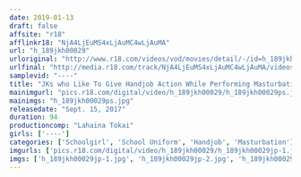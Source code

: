 ```yaml
---
date: 2019-01-13
draft: false
affsite: "r18"
afflinkr18: "NjA4LjEuMS4xLjAuMC4wLjAuMA"
url: "h_189jkh00029"
urloriginal: "http://www.r18.com/videos/vod/movies/detail/-/id=h_189jkh00029"
urlfinal: "http://media.r18.com/track/NjA4LjEuMS4xLjAuMC4wLjAuMA/videos/vod/movies/detail/-/id=h_189jkh00029"
samplevid: "----"
title: "JKs who Like To Give Handjob Action While Performing Masturbation"
mainimgurl: "pics.r18.com/digital/video/h_189jkh00029/h_189jkh00029ps.jpg"
mainimgs: "h_189jkh00029ps.jpg"
releasedate: "Sept. 15, 2017"
duration: 94
productioncomp: "Lahaina Tokai"
girls: ['----']
categories: ['Schoolgirl', 'School Uniform', 'Handjob', 'Masturbation']
imgurls: ['pics.r18.com/digital/video/h_189jkh00029/h_189jkh00029jp-1.jpg', 'pics.r18.com/digital/video/h_189jkh00029/h_189jkh00029jp-2.jpg', 'pics.r18.com/digital/video/h_189jkh00029/h_189jkh00029jp-3.jpg', 'pics.r18.com/digital/video/h_189jkh00029/h_189jkh00029jp-4.jpg', 'pics.r18.com/digital/video/h_189jkh00029/h_189jkh00029jp-5.jpg', 'pics.r18.com/digital/video/h_189jkh00029/h_189jkh00029jp-6.jpg', 'pics.r18.com/digital/video/h_189jkh00029/h_189jkh00029jp-7.jpg', 'pics.r18.com/digital/video/h_189jkh00029/h_189jkh00029jp-8.jpg', 'pics.r18.com/digital/video/h_189jkh00029/h_189jkh00029jp-9.jpg', 'pics.r18.com/digital/video/h_189jkh00029/h_189jkh00029jp-10.jpg', 'pics.r18.com/digital/video/h_189jkh00029/h_189jkh00029jp-11.jpg', 'pics.r18.com/digital/video/h_189jkh00029/h_189jkh00029jp-12.jpg', 'pics.r18.com/digital/video/h_189jkh00029/h_189jkh00029jp-13.jpg', 'pics.r18.com/digital/video/h_189jkh00029/h_189jkh00029jp-14.jpg', 'pics.r18.com/digital/video/h_189jkh00029/h_189jkh00029jp-15.jpg', 'pics.r18.com/digital/video/h_189jkh00029/h_189jkh00029jp-16.jpg', 'pics.r18.com/digital/video/h_189jkh00029/h_189jkh00029jp-17.jpg', 'pics.r18.com/digital/video/h_189jkh00029/h_189jkh00029jp-18.jpg', 'pics.r18.com/digital/video/h_189jkh00029/h_189jkh00029jp-19.jpg', 'pics.r18.com/digital/video/h_189jkh00029/h_189jkh00029jp-20.jpg']
imgs: ['h_189jkh00029jp-1.jpg', 'h_189jkh00029jp-2.jpg', 'h_189jkh00029jp-3.jpg', 'h_189jkh00029jp-4.jpg', 'h_189jkh00029jp-5.jpg', 'h_189jkh00029jp-6.jpg', 'h_189jkh00029jp-7.jpg', 'h_189jkh00029jp-8.jpg', 'h_189jkh00029jp-9.jpg', 'h_189jkh00029jp-10.jpg', 'h_189jkh00029jp-11.jpg', 'h_189jkh00029jp-12.jpg', 'h_189jkh00029jp-13.jpg', 'h_189jkh00029jp-14.jpg', 'h_189jkh00029jp-15.jpg', 'h_189jkh00029jp-16.jpg', 'h_189jkh00029jp-17.jpg', 'h_189jkh00029jp-18.jpg', 'h_189jkh00029jp-19.jpg', 'h_189jkh00029jp-20.jpg']
---
```

